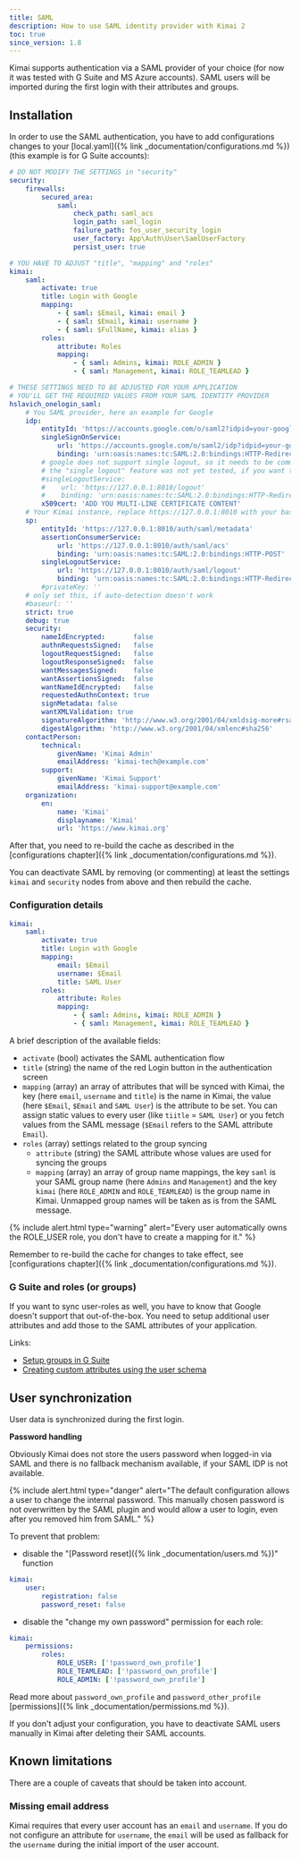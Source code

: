 ```yaml
---
title: SAML
description: How to use SAML identity provider with Kimai 2
toc: true
since_version: 1.8
---
```


Kimai supports authentication via a SAML provider of your choice (for now it was tested with G Suite and MS Azure accounts). 
SAML users will be imported during the first login with their attributes and groups. 

## Installation

In order to use the SAML authentication, you have to add configurations changes to your 
[local.yaml]({% link _documentation/configurations.md %}) (this example is for G Suite accounts):

```yaml
# DO NOT MODIFY THE SETTINGS in "security"
security:
    firewalls:
        secured_area:
            saml:
                check_path: saml_acs
                login_path: saml_login
                failure_path: fos_user_security_login
                user_factory: App\Auth\User\SamlUserFactory
                persist_user: true

# YOU HAVE TO ADJUST "title", "mapping" and "roles"
kimai:
    saml:
        activate: true
        title: Login with Google
        mapping:
            - { saml: $Email, kimai: email }
            - { saml: $Email, kimai: username }
            - { saml: $FullName, kimai: alias }
        roles:
            attribute: Roles
            mapping:
                - { saml: Admins, kimai: ROLE_ADMIN }
                - { saml: Management, kimai: ROLE_TEAMLEAD }

# THESE SETTINGS NEED TO BE ADJUSTED FOR YOUR APPLICATION
# YOU'LL GET THE REQUIRED VALUES FROM YOUR SAML IDENTITY PROVIDER
hslavich_onelogin_saml:
    # You SAML provider, here an example for Google
    idp:
        entityId: 'https://accounts.google.com/o/saml2?idpid=your-google-id'
        singleSignOnService:
            url: 'https://accounts.google.com/o/saml2/idp?idpid=your-google-id'
            binding: 'urn:oasis:names:tc:SAML:2.0:bindings:HTTP-Redirect'
        # google does not support single logout, so it needs to be commented
        # the "single logout" feature was not yet tested, if you want to help, please let me know!
        #singleLogoutService:
        #    url: 'https://127.0.0.1:8010/logout'
        #    binding: 'urn:oasis:names:tc:SAML:2.0:bindings:HTTP-Redirect'
        x509cert: 'ADD YOU MULTI-LINE CERTIFICATE CONTENT'
    # Your Kimai instance, replace https://127.0.0.1:8010 with your base URL
    sp:
        entityId: 'https://127.0.0.1:8010/auth/saml/metadata'
        assertionConsumerService:
            url: 'https://127.0.0.1:8010/auth/saml/acs'
            binding: 'urn:oasis:names:tc:SAML:2.0:bindings:HTTP-POST'
        singleLogoutService:
            url: 'https://127.0.0.1:8010/auth/saml/logout'
            binding: 'urn:oasis:names:tc:SAML:2.0:bindings:HTTP-Redirect'
        #privateKey: ''
    # only set this, if auto-detection doesn't work
    #baseurl: ''
    strict: true
    debug: true
    security:
        nameIdEncrypted:       false
        authnRequestsSigned:   false
        logoutRequestSigned:   false
        logoutResponseSigned:  false
        wantMessagesSigned:    false
        wantAssertionsSigned:  false
        wantNameIdEncrypted:   false
        requestedAuthnContext: true
        signMetadata: false
        wantXMLValidation: true
        signatureAlgorithm: 'http://www.w3.org/2001/04/xmldsig-more#rsa-sha256'
        digestAlgorithm: 'http://www.w3.org/2001/04/xmlenc#sha256'
    contactPerson:
        technical:
            givenName: 'Kimai Admin'
            emailAddress: 'kimai-tech@example.com'
        support:
            givenName: 'Kimai Support'
            emailAddress: 'kimai-support@example.com'
    organization:
        en:
            name: 'Kimai'
            displayname: 'Kimai'
            url: 'https://www.kimai.org'
```  

After that, you need to re-build the cache as described in the [configurations chapter]({% link _documentation/configurations.md %}). 

You can deactivate SAML by removing (or commenting) at least the settings `kimai` and `security` nodes from above and then rebuild the cache. 

### Configuration details

```yaml
kimai:
    saml:
        activate: true
        title: Login with Google
        mapping:
            email: $Email
            username: $Email
            title: SAML User
        roles:
            attribute: Roles
            mapping:
                - { saml: Admins, kimai: ROLE_ADMIN }
                - { saml: Management, kimai: ROLE_TEAMLEAD }
```

A brief description of the available fields:
- `activate` (bool) activates the SAML authentication flow 
- `title` (string) the name of the red Login button in the authentication screen
- `mapping` (array) an array of attributes that will be synced with Kimai, the key (here `email`, `username` and `title`) is the name in Kimai, the value (here `$Email`, `$Email` and `SAML User`) is the attribute to be set. You can assign static values to every user (like `tiitle` = `SAML User`) or you fetch values from the SAML message (`$Email` refers to the SAML attribute `Email`).
- `roles` (array) settings related to the group syncing
  - `attribute` (string) the SAML attribute whose values are used for syncing the groups
  - `mapping` (array) an array of group name mappings, the key `saml` is your SAML group name (here `Admins` and `Management`) and the key `kimai` (here `ROLE_ADMIN` and `ROLE_TEAMLEAD`) is the group name in Kimai. Unmapped group names will be taken as is from the SAML message.  

{% include alert.html type="warning" alert="Every user automatically owns the ROLE_USER role, you don't have to create a mapping for it." %}

Remember to re-build the cache for changes to take effect, see [configurations chapter]({% link _documentation/configurations.md %}). 

### G Suite and roles (or groups)

If you want to sync user-roles as well, you have to know that Google doesn't support that out-of-the-box. 
You need to setup additional user attributes and add those to the SAML attributes of your application.

Links:
- [Setup groups in G Suite](https://www.dynatrace.com/support/help/how-to-use-dynatrace/user-management-and-sso/manage-users-and-groups-with-saml/saml-gsuite/#preparing-group-mapping)
- [Creating custom attributes using the user schema](https://support.google.com/cloudidentity/answer/6327792?hl=en&ref_topic=7558947)

## User synchronization

User data is synchronized during the first login.

**Password handling**

Obviously Kimai does not store the users password when logged-in via SAML and there is no fallback mechanism available, if your SAML IDP is not available.

{% include alert.html type="danger" alert="The default configuration allows a user to change the internal password. This manually chosen password is not overwritten by the SAML plugin and would allow a user to login, even after you removed him from SAML." %} 

To prevent that problem:
- disable the "[Password reset]({% link _documentation/users.md %})" function
```yaml
kimai:
    user:
        registration: false
        password_reset: false
```
- disable the "change my own password" permission for each role:
```yaml
kimai:
    permissions:
        roles:
            ROLE_USER: ['!password_own_profile']
            ROLE_TEAMLEAD: ['!password_own_profile']
            ROLE_ADMIN: ['!password_own_profile']
```

Read more about `password_own_profile` and `password_other_profile` [permissions]({% link _documentation/permissions.md %}).

If you don't adjust your configuration, you have to deactivate SAML users manually in Kimai after deleting their SAML accounts.

## Known limitations

There are a couple of caveats that should be taken into account.

### Missing email address

Kimai requires that every user account has an `email` and `username`. If you do not configure an attribute for `username`, 
the `email` will be used as fallback for the `username` during the initial import of the user account.
